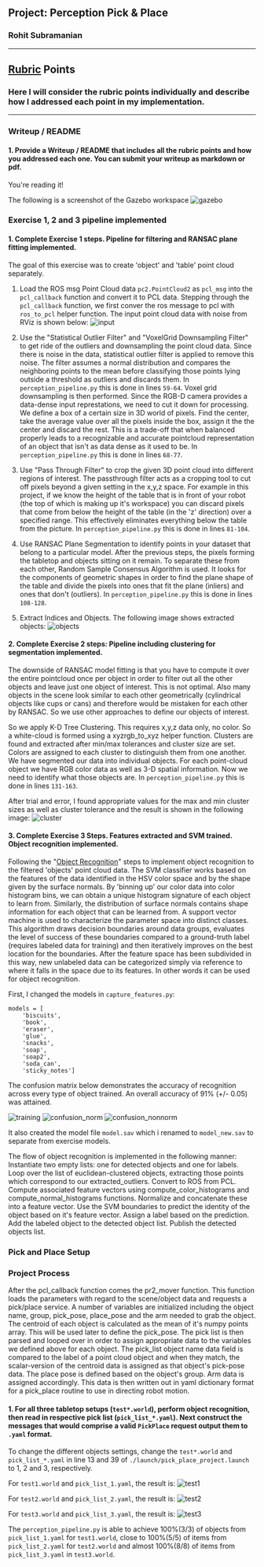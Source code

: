 ## Project: Perception Pick & Place
### Rohit Subramanian

---
[//]: # (Image References)
[input]: ./images/input_image.png
[img_table]: ./images/img_table.png
[objects]: ./images/objects.png
[cluster]: ./images/clustering.png
[training]: ./images/training.png
[gazebo]:./images/gazebo_image.png
[test1]:./images/test1_list1.png
[test2]:./images/test2_list2.png
[test3]:./images/test3_list3.png
[confusion_norm]: ./images/normalized_confusion.png
[confusion_nonnorm]: ./images/nonnormal_confusion.png

## [Rubric](https://review.udacity.com/#!/rubrics/1067/view) Points
### Here I will consider the rubric points individually and describe how I addressed each point in my implementation.  

---
### Writeup / README

#### 1. Provide a Writeup / README that includes all the rubric points and how you addressed each one.  You can submit your writeup as markdown or pdf.  

You're reading it!

The following is a screenshot of the Gazebo workspace
![gazebo]
### Exercise 1, 2 and 3 pipeline implemented
#### 1. Complete Exercise 1 steps. Pipeline for filtering and RANSAC plane fitting implemented.
The goal of this exercise was to create 'object' and 'table' point cloud separately.


1. Load the ROS msg Point Cloud data `pc2.PointCloud2` as `pcl_msg` into the `pcl_callback` function and convert it to PCL data. 
Stepping through the `pcl_callback` function, we first conver the ros message to pcl with `ros_to_pcl` helper function. The input point cloud data with noise from RViz is shown below:
 ![input]

2. Use the  "Statistical Outlier Filter" and "VoxelGrid Downsampling Filter" to get ride of the outliers and downsampling the point cloud data. Since there is noise in the data, statistical outlier filter is applied to remove this noise. The filter assumes a normal distribution and compares the neighboring points to the mean before classifying those points lying outside a threshold as outliers and discards them. In `perception_pipeline.py` this is done in lines `59-64`. Voxel grid downsampling is then performed. Since the RGB-D camera provides a data-dense input represtations, we need to cut it down for processing. We define a box of a certain size in 3D world of pixels. Find the center, take the average value over all the pixels inside the box, assign it the the center and discard the rest. This is a trade-off that when balanced properly leads to a recognizable and accurate pointcloud representation of an object that isn't as data dense as it used to be. In `perception_pipeline.py` this is done in lines `68-77`.

3. Use "Pass Through Filter" to crop the given 3D point cloud into different regions of interest. The passthrough filter acts as a cropping tool to cut off pixels beyond a given setting in the x,y,z space. For example in this project, if we know the height of the table that is in front of your robot (the top of which is making up it's workspace) you can discard pixels that come from below the height of the table (in the 'z' direction) over a specified range. This effectively eliminates everything below the table from the picture. In `perception_pipeline.py` this is done in lines `81-104`.

4. Use RANSAC Plane Segmentation to identify points in your dataset that belong to a particular model. After the previous steps, the pixels forming the tabletop and objects sitting on it remain. To separate these from each other, Random Sample Consensus Algorithm is used. It looks for the components of geometric shapes in order to find the plane shape of the table and divide the pixels into ones that fit the plane (inliers) and ones that don't (outliers). In `perception_pipeline.py` this is done in lines `108-128`.

5. Extract Indices and Objects. 
The following image shows extracted objects:
![objects]

#### 2. Complete Exercise 2 steps: Pipeline including clustering for segmentation implemented.  

The downside of RANSAC model fitting is that you have to compute it over the entire pointcloud once per object in order to filter out all the other objects and leave just one object of interest. This is not optimal. Also many objects in the scene look similar to each other geometrically (cylindrical objects like cups or cans) and therefore would be mistaken for each other by RANSAC. So we use other approaches to define our objects of interest. 

So we apply K-D Tree Clustering. This requires x,y,z data only, no color. So a white-cloud is formed using a xyzrgb_to_xyz helper function. Clusters are found and extracted after min/max tolerances and cluster size are set. Colors are assigned to each cluster to distinguish them from one another. We have segmented our data into individual objects. For each point-cloud object we have RGB color data as well as 3-D spatial information. Now we need to identify what those objects are. In `perception_pipeline.py` this is done in lines `131-163`.

After trial and error, I found appropriate values for the max and min cluster sizes as well as cluster tolerance and the result is shown in the following image:
![cluster]

#### 3. Complete Exercise 3 Steps.  Features extracted and SVM trained.  Object recognition implemented.
Following the "[Object Recognition](https://classroom.udacity.com/nanodegrees/nd209/parts/586e8e81-fc68-4f71-9cab-98ccd4766cfe/modules/e5bfcfbd-3f7d-43fe-8248-0c65d910345a/lessons/81e87a26-bd41-4d30-bc8b-e747312102c6/concepts/8389976c-550a-4fde-a530-65ca24b31f05)" steps to implement object recognition to the filtered 'objects' point cloud data. The SVM classifier works based on the features of the data identified in the HSV color space and by the shape given by the surface normals. By 'binning up' our color data into color histogram bins, we can obtain a unique histogram signature of each object to learn from. Similarly, the distribution of surface normals contains shape information for each object that can be learned from. A support vector machine is used to characterize the parameter space into distinct classes. This algorithm draws decision boundaries around data groups, evaluates the level of success of these boundaries compared to a ground-truth label (requires labeled data for training) and then iteratively improves on the best location for the boundaries. After the feature space has been subdivided in this way, new unlabeled data can be categorized simply via reference to where it falls in the space due to its features. In other words it can be used for object recognition.

First, I changed the models in `capture_features.py`:
```
models = [
    'biscuits',
    'book',
    'eraser',
    'glue',
    'snacks',
    'soap',
    'soap2',
    'soda_can',
    'sticky_notes']
```

The confusion matrix below demonstrates the accuracy of recognition across every type of object trained. An overall accuracy of 91% (+/- 0.05) was attained.

![training]
![confusion_norm]
![confusion_nonnorm]

It also created the model file `model.sav` which i renamed to `model_new.sav` to separate from exercise models.

The flow of object recognition is implemented in the following manner: Instantiate two empty lists: one for detected objects and one for labels. Loop over the list of euclidean-clustered objects, extracting those points which correspond to our extracted_outliers. Convert to ROS from PCL. Compute associated feature vectors using compute_color_histograms and compute_normal_histograms functions. Normalize and concatenate these into a feature vector. Use the SVM boundaries to predict the identity of the object based on it's feature vector. Assign a label based on the prediction. Add the labeled object to the detected object list. Publish the detected objects list.


### Pick and Place Setup
### Project Process
After the pcl_callback function comes the pr2_mover function. This function loads the parameters with regard to the scene/object data and requests a pick/place service. A number of variables are initialized including the object name, group, pick_pose, place_pose and the arm needed to grab the object. The centroid of each object is calculated as the mean of it's numpy points array. This will be used later to define the pick_pose. The pick list is then parsed and looped over in order to assign appropriate data to the variables we defined above for each object. The pick_list object name data field is compared to the label of a point cloud object and when they match, the scalar-version of the centroid data is assigned as that object's pick-pose data. The place pose is defined based on the object's group. Arm data is assigned accordingly. This data is then written out in yaml dictionary format for a pick_place routine to use in directing robot motion.

#### 1. For all three tabletop setups (`test*.world`), perform object recognition, then read in respective pick list (`pick_list_*.yaml`). Next construct the messages that would comprise a valid `PickPlace` request output them to `.yaml` format.

To change the different objects settings, change the `test*.world` and `pick_list_*.yaml` in line 13 and 39 of `./launch/pick_place_project.launch` to 1, 2 and 3, respectively.

For `test1.world` and `pick_list_1.yaml`, the result is:
![test1]

For `test2.world` and `pick_list_2.yaml`, the result is:
![test2]

For `test3.world` and `pick_list_3.yaml`, the result is:
![test3]

The `perception_pipeline.py` is able to achieve 100%(3/3) of objects from `pick_list_1.yaml` for `test1.world`, close to 100%(5/5) of items from `pick_list_2.yaml` for `test2.world` and almost 100%(8/8) of items from `pick_list_3.yaml` in `test3.world`.


